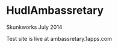 HudlAmbassretary
================

Skunkworks July 2014

Test site is live at ambassretary.1apps.com
